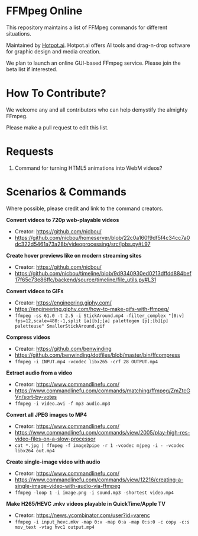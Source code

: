 # FFMpeg Online
This repository maintains a list of FFMpeg commands for different situations.

Maintained by <a href="https://hotpot.ai?s=ffmpeg-online">Hotpot.ai</a>. Hotpot.ai offers AI tools and drag-n-drop software for graphic design and media creation.

We plan to launch an online GUI-based FFmpeg service. Please join the beta list if interested.

# How To Contribute?
We welcome any and all contributors who can help demystify the almighty FFmpeg.

Please make a pull request to edit this list.


# Requests
1. Command for turning HTML5 animations into WebM videos?

# Scenarios & Commands
Where possible, please credit and link to the command creators.

**Convert videos to 720p web-playable videos**
* Creator: https://github.com/nicbou/
* https://github.com/nicbou/homeserver/blob/22c0a160f9df5f4c34cc7a0dc322d5461a73a28b/videoprocessing/src/jobs.py#L97

**Create hover previews like on modern streaming sites**
* Creator: https://github.com/nicbou/
* https://github.com/nicbou/timeline/blob/9d9340930ed0213dffdd884bef17f65c73e86ffc/backend/source/timeline/file_utils.py#L31

**Convert videos to GIFs**
* Creator: https://engineering.giphy.com/
* https://engineering.giphy.com/how-to-make-gifs-with-ffmpeg/
* `ffmpeg -ss 61.0 -t 2.5 -i StickAround.mp4 -filter_complex "[0:v] fps=12,scale=480:-1,split [a][b];[a] palettegen [p];[b][p] paletteuse" SmallerStickAround.gif`

**Compress videos**
* Creator: https://github.com/benwinding
* https://github.com/benwinding/dotfiles/blob/master/bin/ffcompress
* `ffmpeg -i INPUT.mp4 -vcodec libx265 -crf 28 OUTPUT.mp4`

**Extract audio from a video**
* Creator: https://www.commandlinefu.com/
* https://www.commandlinefu.com/commands/matching/ffmpeg/ZmZtcGVn/sort-by-votes
* `ffmpeg -i video.avi -f mp3 audio.mp3`

**Convert all JPEG images to MP4**
* Creator: https://www.commandlinefu.com/
* https://www.commandlinefu.com/commands/view/2005/play-high-res-video-files-on-a-slow-processor
* `cat *.jpg | ffmpeg -f image2pipe -r 1 -vcodec mjpeg -i - -vcodec libx264 out.mp4`

**Create single-image video with audio**
* Creator: https://www.commandlinefu.com/
* https://www.commandlinefu.com/commands/view/12216/creating-a-single-image-video-with-audio-via-ffmpeg
* `ffmpeg -loop 1 -i image.png -i sound.mp3 -shortest video.mp4`

**Make H265/HEVC .mkv videos playable in QuickTime/Apple TV**
* Creator: https://news.ycombinator.com/user?id=varenc
* `ffmpeg -i input_hevc.mkv -map 0:v -map 0:a -map 0:s:0 -c copy -c:s mov_text -vtag hvc1 output.mp4`

